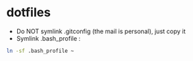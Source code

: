 dotfiles
========

* Do NOT symlink .gitconfig (the mail is personal), just copy it
* Symlink .bash_profile :

```bash
ln -sf .bash_profile ~
```
